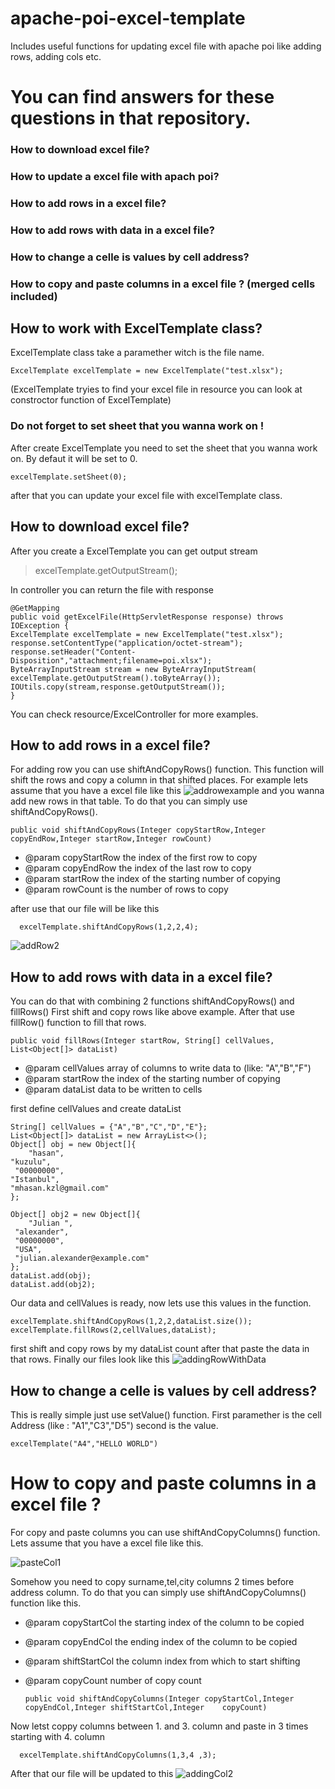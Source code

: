 #  apache-poi-excel-template

Includes useful functions for updating excel file with apache poi  like adding rows, adding cols etc.


# You can find answers for these questions in that repository.
 

 ### How to download excel file?  
  
 ### How to update a excel file with apach poi?  
  
 ### How to add rows in a excel file?  
  
 ### How to add rows with data in a excel file?  
  
 ### How to change a celle is values by cell address?  
  
 ### How to copy and paste columns in a excel file ? (merged cells included)

## How to work with ExcelTemplate class?
ExcelTemplate class take a paramether witch is the file name.

    ExcelTemplate excelTemplate = new ExcelTemplate("test.xlsx");
(ExcelTemplate tryies to find your excel file in resource you can look at constroctor function of ExcelTemplate)

### Do not forget to set sheet that you wanna work on !

After create ExcelTemplate you need to set the sheet that you wanna work on. By defaut it will be set to 0.

    excelTemplate.setSheet(0);

after that you can update your excel file with excelTemplate class.
## How to download excel file?  

After you create a ExcelTemplate you can get output stream 

> excelTemplate.getOutputStream();

In controller you can return the file with response

    @GetMapping  
    public void getExcelFile(HttpServletResponse response) throws IOException {  
    ExcelTemplate excelTemplate = new ExcelTemplate("test.xlsx");
    response.setContentType("application/octet-stream");  
    response.setHeader("Content-Disposition","attachment;filename=poi.xlsx");  
    ByteArrayInputStream stream = new ByteArrayInputStream( excelTemplate.getOutputStream().toByteArray());      
    IOUtils.copy(stream,response.getOutputStream());  
    }

You can check resource/ExcelController for more examples.


## How to add rows in a excel file?  

For adding row you can use shiftAndCopyRows() function. This function will shift the rows and copy a column in that shifted places. For example lets assume that you have a excel file like this
![addrowexample](https://i.imgur.com/IWDEmO8.png)
 and you wanna add new rows in that table. To do that you can simply use shiftAndCopyRows().
 

    public void shiftAndCopyRows(Integer copyStartRow,Integer copyEndRow,Integer startRow,Integer rowCount)
 * @param copyStartRow the index of the first row to copy  
* @param copyEndRow the index of the last row to copy  
* @param startRow the index of the starting number of copying  
* @param rowCount is the number of rows to copy

after use that our file will be like this

      excelTemplate.shiftAndCopyRows(1,2,2,4);

 ![addRow2](https://i.imgur.com/tamuIdC.png)



## How to add rows with data in a excel file?

You can do that with combining 2 functions shiftAndCopyRows() and fillRows()
First shift and copy rows like above example. After that use fillRow() function to fill that rows.

    public void fillRows(Integer startRow, String[] cellValues, List<Object[]> dataList)
* @param cellValues array of columns to write data to (like: "A","B","F")  
* @param startRow the index of the starting number of copying  
* @param dataList data to be written to cells

first define cellValues and create dataList 

    String[] cellValues = {"A","B","C","D","E"};
    List<Object[]> dataList = new ArrayList<>();  
    Object[] obj = new Object[]{  
        "hasan",  
    "kuzulu",  
     "00000000",  
    "Istanbul",  
    "mhasan.kzl@gmail.com"  
    };  
  
    Object[] obj2 = new Object[]{  
        "Julian ",  
     "alexander",  
     "00000000",  
     "USA",  
     "julian.alexander@example.com"  
    };  
    dataList.add(obj);  
    dataList.add(obj2);

Our data and cellValues is ready, now lets use this values in the function.

    excelTemplate.shiftAndCopyRows(1,2,2,dataList.size());  
    excelTemplate.fillRows(2,cellValues,dataList);

first shift and copy rows by my dataList count after that paste the data in that rows.
Finally our files look like this
![addingRowWithData](https://i.imgur.com/L1Vbxeo.png)

## How to change a celle is values by cell address?  

This is really simple just use setValue() function. First paramether is the cell Address (like : "A1","C3","D5") second is the value.

    excelTemplate("A4","HELLO WORLD")


#  How to copy and paste columns in a excel file ?

For copy and paste columns you can use shiftAndCopyColumns() function. 
Lets assume that you have a excel file like this.

![pasteCol1](https://i.imgur.com/e61IX3w.png)

Somehow you need to copy surname,tel,city columns 2 times before address column.
To do that you can simply use shiftAndCopyColumns() function like this.
* @param copyStartCol the starting index of the column to be copied  
* @param copyEndCol the ending index of the column to be copied  
* @param shiftStartCol the column index from which to start shifting  
* @param copyCount number of copy count

      public void shiftAndCopyColumns(Integer copyStartCol,Integer copyEndCol,Integer shiftStartCol,Integer    copyCount)
Now letst coppy columns between 1. and 3. column and paste in 3 times starting with 4. column

      excelTemplate.shiftAndCopyColumns(1,3,4 ,3);

After that our file will be updated to this
![addingCol2](https://i.imgur.com/E5aSOXf.png)
